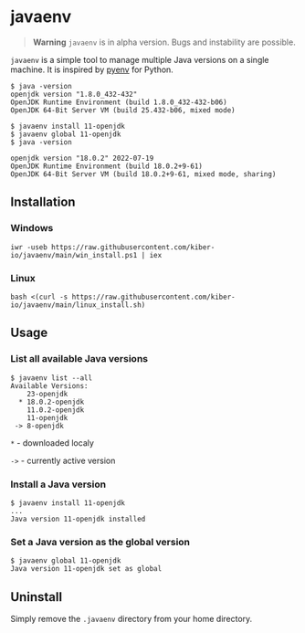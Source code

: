 # javaenv

> **Warning**
`javaenv` is in alpha version. Bugs and instability are possible.

`javaenv` is a simple tool to manage multiple Java versions on a single machine. It is inspired by [pyenv](https://github.com/pyenv/pyenv) for Python.

```
$ java -version
openjdk version "1.8.0_432-432"
OpenJDK Runtime Environment (build 1.8.0_432-432-b06)
OpenJDK 64-Bit Server VM (build 25.432-b06, mixed mode)

$ javaenv install 11-openjdk
$ javaenv global 11-openjdk
$ java -version

openjdk version "18.0.2" 2022-07-19
OpenJDK Runtime Environment (build 18.0.2+9-61)
OpenJDK 64-Bit Server VM (build 18.0.2+9-61, mixed mode, sharing)
```

## Installation
### Windows
```
iwr -useb https://raw.githubusercontent.com/kiber-io/javaenv/main/win_install.ps1 | iex
```
### Linux
```
bash <(curl -s https://raw.githubusercontent.com/kiber-io/javaenv/main/linux_install.sh)
```

## Usage
### List all available Java versions
```
$ javaenv list --all
Available Versions:
    23-openjdk
  * 18.0.2-openjdk
    11.0.2-openjdk
    11-openjdk
 -> 8-openjdk
```
`*` - downloaded localy

`->` - currently active version

### Install a Java version
```
$ javaenv install 11-openjdk
...
Java version 11-openjdk installed
```

### Set a Java version as the global version
```
$ javaenv global 11-openjdk
Java version 11-openjdk set as global
```

## Uninstall
Simply remove the `.javaenv` directory from your home directory.